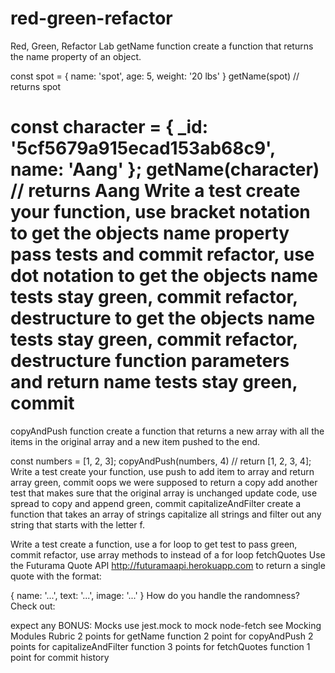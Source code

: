 # red-green-refactor

Red, Green, Refactor Lab
getName function
create a function that returns the name property of an object.

const spot = { name: 'spot', age: 5, weight: '20 lbs' }
getName(spot) // returns spot

const character = { \_id: '5cf5679a915ecad153ab68c9', name: 'Aang' };
getName(character) // returns Aang
Write a test
create your function, use bracket notation to get the objects name property
pass tests and commit
refactor, use dot notation to get the objects name
tests stay green, commit
refactor, destructure to get the objects name
tests stay green, commit
refactor, destructure function parameters and return name
tests stay green, commit
=======================================================================================
copyAndPush function
create a function that returns a new array with all the items in the original array and a new item pushed to the end.

const numbers = [1, 2, 3];
copyAndPush(numbers, 4) // return [1, 2, 3, 4];
Write a test
create your function, use push to add item to array and return array
green, commit
oops we were supposed to return a copy
add another test that makes sure that the original array is unchanged
update code, use spread to copy and append
green, commit
capitalizeAndFilter
create a function that takes an array of strings capitalize all strings and filter out any string that starts with the letter f.

Write a test
create a function, use a for loop to get test to pass
green, commit
refactor, use array methods to instead of a for loop
fetchQuotes
Use the Futurama Quote API http://futuramaapi.herokuapp.com to return a single quote with the format:

{
name: '...',
text: '...',
image: '...'
}
How do you handle the randomness? Check out:

expect any
BONUS: Mocks
use jest.mock to mock node-fetch see Mocking Modules
Rubric
2 points for getName function
2 point for copyAndPush
2 points for capitalizeAndFilter function
3 points for fetchQuotes function
1 point for commit history
